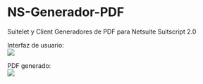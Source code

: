 # NS-Generador-PDF
Suitelet y Client Generadores de PDF para Netsuite Suitscript 2.0

Interfaz de usuario:<br>
![](https://i.postimg.cc/XpRvjDrG/Captura.jpg)

PDF generado:<br>
![](https://i.postimg.cc/K1t8RrT9/Captura3.jpg)


